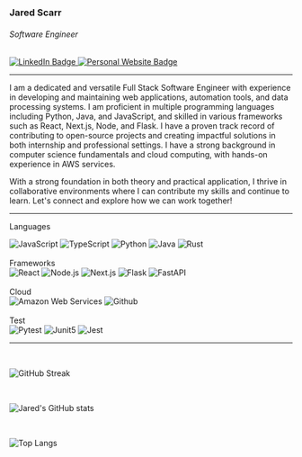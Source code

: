 ### Jared Scarr
###### Software Engineer

<div id="badges">
  <a href="https://www.linkedin.com/in/jaredscarr">
    <img src="https://img.shields.io/badge/LinkedIn-blue?style=plastic&logo=linkedin&logoColor=white" alt="LinkedIn Badge"/>
  </a>
  <a href="https://www.jaredscarr.com">
    <img src="https://img.shields.io/badge/jaredscarr.com-B695C0?style=plastic" alt="Personal Website Badge"/>
  </a>
</div>

---

I am a dedicated and versatile Full Stack Software Engineer with experience in developing and maintaining web applications, automation tools, and data processing systems. I am proficient in multiple programming languages including Python, Java, and JavaScript, and skilled in various frameworks such as React, Next.js, Node, and Flask. I have a proven track record of contributing to open-source projects and creating impactful solutions in both internship and professional settings. I have a strong background in computer science fundamentals and cloud computing, with hands-on experience in AWS services.

With a strong foundation in both theory and practical application, I thrive in collaborative environments where I can contribute my skills and continue to learn. Let's connect and explore how we can work together!

---
Languages

<div id="languages">
  <img src="https://img.shields.io/badge/-javascript-F7DF1E?logo=javascript&logoColor=black&style=for-the-badge" alt="JavaScript" />
  <img src="https://img.shields.io/badge/-typescript-3178C6?logo=typescript&logoColor=white&style=for-the-badge" alt="TypeScript"/>
  <img src="https://img.shields.io/badge/-python-3776AB?logo=python&logoColor=white&style=for-the-badge" alt="Python"/>
  <img src="https://img.shields.io/badge/java-007396?style=for-the-badge&logo=java&logoColor=white" alt="Java"/>
  <img src="https://img.shields.io/badge/rust-000000?style=for-the-badge&logo=rust&logoColor=white" alt="Rust"/>
</div>

</br>
Frameworks

</br>

<div id="frameworks">
  <img src="https://img.shields.io/badge/React-20232A?style=for-the-badge&logo=react&logoColor=61DAFB" alt="React"/>
  <img src="https://img.shields.io/badge/Node.js-339933?style=for-the-badge&logo=nodedotjs&logoColor=white" alt="Node.js"/>
  <img src="https://img.shields.io/badge/-next.js-232F3E?logo=nextdotjs&logoColor=white&style=for-the-badge" alt="Next.js"/>
  <img src="https://img.shields.io/badge/Flask-000000?style=for-the-badge&logo=flask&logoColor=white" alt="Flask"/>
  <img src="https://img.shields.io/badge/-FastAPI-009688?logo=fastapi&logoColor=white&style=for-the-badge" alt="FastAPI"/>
</div>

</br>
Cloud

</br>

<div id="cloud">
  <img src="https://img.shields.io/badge/-amazonwebservices-232F3E?logo=amazonwebservices&logoColor=white&style=for-the-badge" alt="Amazon Web Services"/>
  <img src="https://img.shields.io/badge/-github-181717?logo=github&logoColor=white&style=for-the-badge" alt="Github"/>
</div>

</br>
Test

</br>

<div id="test">
  <img src="https://img.shields.io/badge/-pytest-0A9EDC?logo=javascript&logoColor=white&style=for-the-badge" alt="Pytest" />
  <img src="https://img.shields.io/badge/-junit5-25A162?logo=junit5&logoColor=white&style=for-the-badge" alt="Junit5" />
  <img src="https://img.shields.io/badge/-jest-C21325?logo=jest&logoColor=white&style=for-the-badge" alt="Jest" />
</div>

---

<br />

![GitHub Streak](http://github-readme-streak-stats.herokuapp.com?user=jaredscarr&border_radius=15&date_format=j%20M%5B%20Y%5D&theme=transparent)

<br />

![Jared's GitHub stats](https://github-readme-stats.vercel.app/api?username=jaredscarr&show_icons=true&count_private=true&rank_icon=github&theme=transparent)

<br />

![Top Langs](https://github-readme-stats.vercel.app/api/top-langs/?username=jaredscarr&layout=compact&langs_count=10&hide_progress=true&theme=transparent)
